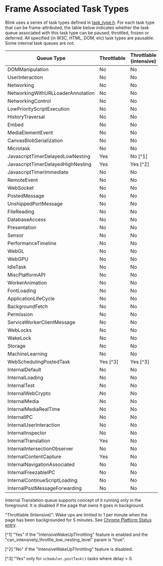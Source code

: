# Frame Associated Task Types

Blink uses a series of task types defined in
[task_type.h](https://cs.chromium.org/chromium/src/third_party/blink/public/platform/task_type.h).
For each task type that can be frame-attributed, the table below indicates
whether the task queue associated with this task type can be paused, throttled,
frozen or deferred. All specified (in W3C, HTML, DOM, etc) task types are
pausable. Some internal task queues are not.

| Queue Type                        | Throttlable | Throttlable (intensive) | Deferrable | Freezable | Pausable | Virtual time |
|-----------------------------------|-------------|-------------------------|------------|-----------|----------|--------------|
| DOMManipulation                   | No          | No                      |  Yes       | Yes       | Yes      | Yes          |
| UserInteraction                   | No          | No                      |  No        | Yes       | Yes      | Yes          |
| Networking                        | No          | No                      |  Yes       | Yes       | Yes      | No           |
| NetworkingWithURLLoaderAnnotation | No          | No                      |  Yes       | Yes       | Yes      | No           |
| NetworkingControl                 | No          | No                      |  Yes       | Yes       | Yes      | No           |
| LowPriorityScriptExecution        | No          | No                      |  Yes       | Yes       | Yes      | No           |
| HistoryTraversal                  | No          | No                      |  Yes       | Yes       | Yes      | Yes          |
| Embed                             | No          | No                      |  Yes       | Yes       | Yes      | Yes          |
| MediaElementEvent                 | No          | No                      |  No        | Yes       | Yes      | Yes          |
| CanvasBlobSerialization           | No          | No                      |  Yes       | Yes       | Yes      | Yes          |
| Microtask                         | No          | No                      |  Yes       | Yes       | Yes      | Yes          |
| JavascriptTimerDelayedLowNesting  | Yes         | No [^1]                 |  Yes       | Yes       | Yes      | Yes          |
| JavascriptTimerDelayedHighNesting | Yes         | Yes [^2]                |  Yes       | Yes       | Yes      | Yes          |
| JavascriptTimerImmediate          | No          | No                      |  Yes       | Yes       | Yes      | Yes          |
| RemoteEvent                       | No          | No                      |  Yes       | Yes       | Yes      | Yes          |
| WebSocket                         | No          | No                      |  Yes       | Yes       | Yes      | Yes          |
| PostedMessage                     | No          | No                      |  No        | Yes       | Yes      | Yes          |
| UnshippedPortMessage              | No          | No                      |  Yes       | Yes       | Yes      | Yes          |
| FileReading                       | No          | No                      |  Yes       | Yes       | Yes      | Yes          |
| DatabaseAccess                    | No          | No                      |  No        | Yes       | Yes      | Yes          |
| Presentation                      | No          | No                      |  Yes       | Yes       | Yes      | Yes          |
| Sensor                            | No          | No                      |  Yes       | Yes       | Yes      | Yes          |
| PerformanceTimeline               | No          | No                      |  Yes       | Yes       | Yes      | Yes          |
| WebGL                             | No          | No                      |  Yes       | Yes       | Yes      | Yes          |
| WebGPU                            | No          | No                      |  Yes       | Yes       | Yes      | Yes          |
| IdleTask                          | No          | No                      |  Yes       | Yes       | Yes      | Yes          |
| MiscPlatformAPI                   | No          | No                      |  Yes       | Yes       | Yes      | Yes          |
| WorkerAnimation                   | No          | No                      |  No        | Yes       | Yes      | Yes          |
| FontLoading                       | No          | No                      |  Yes       | Yes       | Yes      | Yes          |
| ApplicationLifeCycle              | No          | No                      |  Yes       | Yes       | Yes      | Yes          |
| BackgroundFetch                   | No          | No                      |  Yes       | Yes       | Yes      | Yes          |
| Permission                        | No          | No                      |  Yes       | Yes       | Yes      | Yes          |
| ServiceWorkerClientMessage        | No          | No                      |  No        | Yes       | Yes      | Yes          |
| WebLocks                          | No          | No                      |  No        | No        | No       | Yes          |
| WakeLock                          | No          | No                      |  Yes       | Yes       | Yes      | Yes          |
| Storage                           | No          | No                      |  Yes       | Yes       | Yes      | Yes          |
| MachineLearning                   | No          | No                      |  Yes       | Yes       | Yes      | Yes          |
| WebSchedulingPostedTask           | Yes [^3]    | Yes [^3]                |  Yes       | Yes       | Yes      | Yes          |
| InternalDefault                   | No          | No                      |  Yes       | Yes       | Yes      | Yes          |
| InternalLoading                   | No          | No                      |  Yes       | Yes       | Yes      | No           |
| InternalTest                      | No          | No                      |  No        | No        | No       | Yes          |
| InternalWebCrypto                 | No          | No                      |  No        | Yes       | Yes      | Yes          |
| InternalMedia                     | No          | No                      |  No        | Yes       | Yes      | Yes          |
| InternalMediaRealTime             | No          | No                      |  No        | Yes       | Yes      | Yes          |
| InternalIPC                       | No          | No                      |  No        | No        | No       | Yes          |
| InternalUserInteraction           | No          | No                      |  No        | Yes       | Yes      | Yes          |
| InternalInspector                 | No          | No                      |  No        | No        | No       | No           |
| InternalTranslation               | Yes         | No                      |  Yes       | Yes       | Yes      | Yes          |
| InternalIntersectionObserver      | No          | No                      |  No        | Yes       | Yes      | Yes          |
| InternalContentCapture            | Yes         | No                      |  Yes       | Yes       | Yes      | Yes          |
| InternalNavigationAssociated      | No          | No                      |  No        | No        | No       | No           |
| InternalFreezableIPC              | No          | No                      |  No        | Yes       | No       | No           |
| InternalContinueScriptLoading     | No          | No                      |  No        | Yes       | Yes      | Yes          |
| InternalPostMessageForwarding     | No          | No                      |  No        | No        | Yes      | Yes          |

Internal Translation queue supports concept of it running only in the foreground. It is disabled if the page that owns it goes in background.

"Throttlable (Intensive)": Wake ups are limited to 1 per minute when the page
has been backgrounded for 5 minutes. See
[Chrome Platform Status entry](https://www.chromestatus.com/feature/4718288976216064).

[^1] "Yes" if the "IntensiveWakeUpThrottling" feature is enabled and the
"can_intensively_throttle_low_nesting_level" param is "true".

[^2] "No" if the "IntensiveWakeUpThrottling" feature is disabled.

[^3] "Yes" only for `scheduler.postTask()` tasks where delay > 0.
